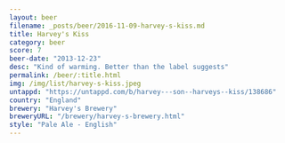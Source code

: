 ```yaml
---
layout: beer
filename: _posts/beer/2016-11-09-harvey-s-kiss.md
title: Harvey's Kiss
category: beer
score: 7
beer-date: "2013-12-23"
desc: "Kind of warming. Better than the label suggests"
permalink: /beer/:title.html
img: /img/list/harvey-s-kiss.jpeg
untappd: "https://untappd.com/b/harvey---son--harveys--kiss/138686"
country: "England"
brewery: "Harvey's Brewery"
breweryURL: "/brewery/harvey-s-brewery.html"
style: "Pale Ale - English"
---
```


